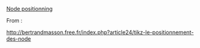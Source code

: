 
[Node positionning](node.pdf)

From :

http://bertrandmasson.free.fr/index.php?article24/tikz-le-positionnement-des-node



